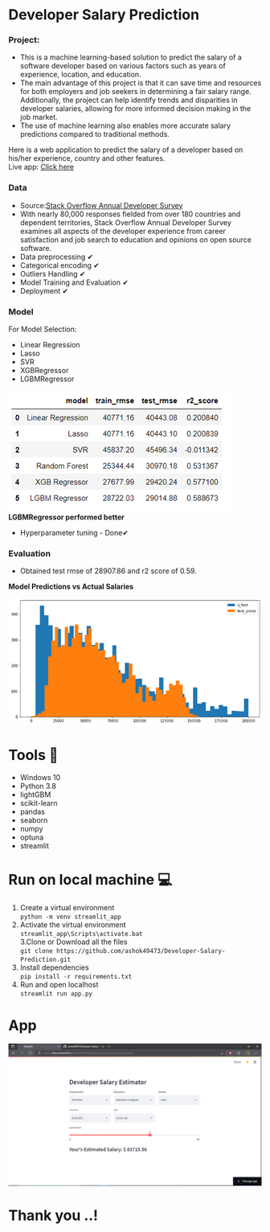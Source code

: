 # Developer Salary Prediction
### Project:
- This is a machine learning-based solution to predict the salary of a software developer based on various factors such as years of experience, location, and education.
- The main advantage of this project is that it can save time and resources for both employers and job seekers in determining a fair salary range. Additionally, the project can help identify trends and disparities in developer salaries, allowing for more informed decision making in the job market.
-  The use of machine learning also enables more accurate salary predictions compared to traditional methods.

Here is a web application to predict the salary of a developer based on his/her experience, country and other features.<br>
Live app: [Click here](https://share.streamlit.io/ashok49473/developer-salary-prediction/main/app.py)
### Data
- Source:[Stack Overflow Annual Developer Survey](https://insights.stackoverflow.com/survey)
- With nearly 80,000 responses fielded from over 180 countries and dependent territories, Stack Overflow Annual Developer Survey examines all aspects of the developer experience from career satisfaction and job search to education and opinions on open source software.
- Data preprocessing ✔
- Categorical encoding ✔
- Outliers Handling ✔
- Model Training and Evaluation ✔
- Deployment ✔
### Model
For Model Selection:
- Linear Regression
- Lasso
- SVR
- XGBRegressor
- LGBMRegressor

![models](https://github.com/ashok49473/Developer-Salary-Prediction/blob/main/artifacts/models.PNG)
**LGBMRegressor performed better**

- Hyperparameter tuning - Done✔

### Evaluation
- Obtained test rmse of 28907.86 and r2 score of 0.59.

**Model Predictions vs Actual Salaries**

![pred](https://github.com/ashok49473/Developer-Salary-Prediction/blob/main/artifacts/download.png)


# Tools 🎯
- Windows 10
- Python 3.8
- lightGBM
- scikit-learn
- pandas
- seaborn
- numpy
- optuna
- streamlit

# Run on local machine 💻
1. Create a virtual environment <br>
`python -m venv streamlit_app`<br>
2. Activate the virtual environment<br>
`streamlit_app\Scripts\activate.bat`<br>
3.Clone or Download all the files<br>
`git clone https://github.com/ashok49473/Developer-Salary-Prediction.git`<br>
4. Install dependencies<br>
`pip install -r requirements.txt`<br>
5. Run and open localhost<br>
`streamlit run app.py`<br>

# App
![Home](https://github.com/ashok49473/Developer-Salary-Prediction/blob/main/artifacts/Screenshot%20(88).png)
# Thank you ..!
